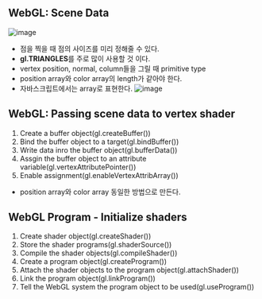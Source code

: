 ## WebGL: Scene Data
![image](https://user-images.githubusercontent.com/68818952/141311639-26a500f1-bafe-48fc-9d93-855b191bdac2.png)
* 점을 찍을 때 점의 사이즈를 미리 정해줄 수 있다.
* **gl.TRIANGLES**를 주로 많이 사용할 것 이다.
* vertex position, normal, column들을 그릴 때 primitive type
* position array와 color array의 length가 같아야 한다.
* 자바스크립트에서는 array로 표현한다.
![image](https://user-images.githubusercontent.com/68818952/141312084-52cc0593-fdff-4add-ac56-c604baae7c84.png)

## WebGL: Passing scene data to vertex shader
1. Create a buffer object(gl.createBuffer())
2. Bind the buffer object to a target(gl.bindBuffer())
3. Write data inro the buffer object(gl.bufferData())
4. Assgin the buffer object to an attribute variable(gl.vertexAttributePointer())
5. Enable assignment(gl.enableVertexAttribArray())
* position array와 color array 동일한 방법으로 만든다.

## WebGL Program - Initialize shaders
1. Create shader object(gl.createShader())
2. Store the shader programs(gl.shaderSource())
3. Compile the shader objects(gl.compileShader())
4. Create a program object(gl.createProgram())
5. Attach the shader objects to the program object(gl.attachShader())
6. Link the program object(gl.linkProgram())
7. Tell the WebGL system the program object to be used(gl.useProgram())
